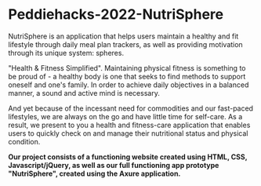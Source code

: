 # Peddiehacks-2022-NutriSphere
NutriSphere is an application that helps users maintain a healthy and fit lifestyle through daily meal plan trackers, as well as providing motivation through its unique system: spheres.

"Health & Fitness Simplified". Maintaining physical fitness is something to be proud of - a healthy body is one that seeks to find methods to support oneself and one's family. In order to achieve daily objectives in a balanced manner, a sound and active mind is necessary.

And yet because of the incessant need for commodities and our fast-paced lifestyles, we are always on the go and have little time for self-care. As a result, we present to you a health and fitness-care application that enables users to quickly check on and manage their nutritional status and physical condition.


**Our project consists of a functioning website created using HTML, CSS, Javascript/jQuery, as well as our full functioning app prototype "NutriSphere", created using the Axure application.**
